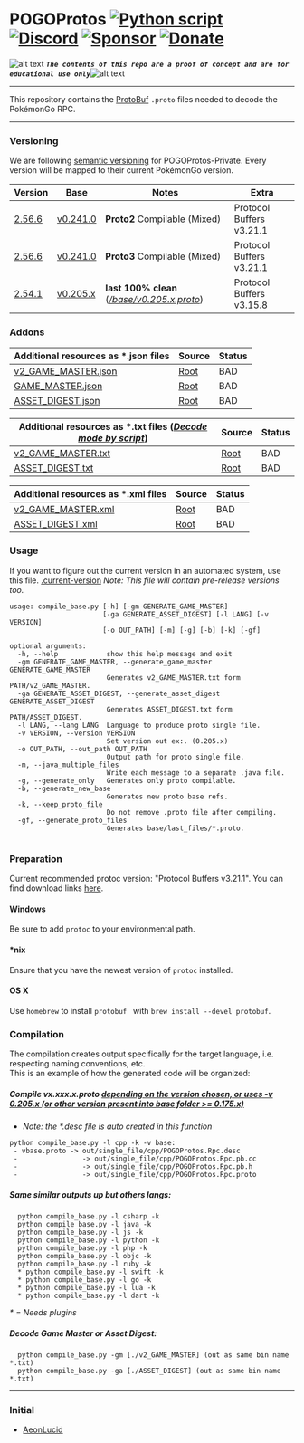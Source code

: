 <!-- define variables -->
[1.1]: http://i.imgur.com/M4fJ65n.png (ATTENTION)

POGOProtos [![Python script](https://github.com/Furtif/POGOProtos/actions/workflows/python-app.yml/badge.svg?branch=master)](https://github.com/Furtif/POGOProtos/actions) [![Discord](https://img.shields.io/discord/709943719863910461?label=Discord&style=flat-square)](https://discord.gg/wtNgst3W64) [![Sponsor](https://img.shields.io/badge/Sponsor-Link-brightgreen.svg)](https://github.com/sponsors/Furtif) [![Donate](https://img.shields.io/badge/Donate-PayPal-green.svg)](https://www.paypal.com/donate/?hosted_button_id=WXA874KBC7RNN) 
=========


![alt text][1.1] <strong><em>`The contents of this repo are a proof of concept and are for educational use only`</em></strong>![alt text][1.1]<br/>

---

This repository contains the [ProtoBuf](https://github.com/google/protobuf) `.proto` files needed to decode the PokémonGo RPC.

---

### Versioning
We are following [semantic versioning](http://semver.org/) for POGOProtos-Private.  Every version will be mapped to their current PokémonGo version.

| Version                                                                    | Base                                                                                 | Notes                  | Extra                    |
|----------------------------------------------------------------------------|--------------------------------------------------------------------------------------|------------------------|--------------------------|
| [2.56.6](https://github.com/Furtif/POGOProtos/raw/master/.current-version) | [v0.241.0](https://github.com/Furtif/POGOProtos/blob/master/base/vbase_proto2.proto) | **Proto2** Compilable (Mixed) | Protocol Buffers v3.21.1 |
| [2.56.6](https://github.com/Furtif/POGOProtos/raw/master/.current-version) | [v0.241.0](https://github.com/Furtif/POGOProtos/blob/master/base/vbase.proto)        | **Proto3** Compilable (Mixed) | Protocol Buffers v3.21.1 |
| [2.54.1](https://github.com/Furtif/POGOProtos/raw/master/.current-version) | [v0.205.x](https://github.com/Furtif/POGOProtos/blob/master/base/v0.205.x.proto)     | **last 100% clean** (_[/base/v0.205.x.proto](https://github.com/Furtif/POGOProtos/blob/master/base/v0.205.x.proto)_)  | Protocol Buffers v3.15.8 |

### Addons

| Additional resources as *.json files | Source                                                                               | Status
|------------------------|--------------------------------------------------------------------------------------|--------
| [v2_GAME_MASTER.json](https://raw.githubusercontent.com/Furtif/POGOProtos/master/GM/v2_GAME_MASTER.json) | [Root](https://github.com/Furtif/POGOProtos/tree/master/GM)                                   |  BAD
| [GAME_MASTER.json](https://raw.githubusercontent.com/Furtif/POGOProtos/master/GM/GAME_MASTER.json) | [Root](https://github.com/Furtif/POGOProtos/tree/master/GM)                                   |  BAD
| [ASSET_DIGEST.json](https://raw.githubusercontent.com/Furtif/POGOProtos/master/GM/ASSET_DIGEST.json) | [Root](https://github.com/Furtif/POGOProtos/tree/master/GM)                                   |  BAD

| Additional resources as *.txt files (_[Decode mode by script](https://github.com/Furtif/POGOProtos#decode-game-master-or-asset-digest)_)| Source                                                                               | Status
|------------------------|--------------------------------------------------------------------------------------|--------
| [v2_GAME_MASTER.txt](https://raw.githubusercontent.com/Furtif/POGOProtos/master/GM/v2_GAME_MASTER.txt) | [Root](https://github.com/Furtif/POGOProtos/tree/master/GM)                                   |  BAD
| [ASSET_DIGEST.txt](https://raw.githubusercontent.com/Furtif/POGOProtos/master/GM/ASSET_DIGEST.txt) | [Root](https://github.com/Furtif/POGOProtos/tree/master/GM)                                   |  BAD

| Additional resources as *.xml files | Source                                                                               | Status
|------------------------|--------------------------------------------------------------------------------------|--------
| [v2_GAME_MASTER.xml](https://raw.githubusercontent.com/Furtif/POGOProtos/master/GM/v2_GAME_MASTER.xml) | [Root](https://github.com/Furtif/POGOProtos/tree/master/GM)                                   |  BAD
| [ASSET_DIGEST.xml](https://raw.githubusercontent.com/Furtif/POGOProtos/master/GM/ASSET_DIGEST.xml) | [Root](https://github.com/Furtif/POGOProtos/tree/master/GM)                                   |  BAD

### Usage
If you want to figure out the current version in an automated system, use this file.
[.current-version](https://github.com/Furtif/POGOProtos/raw/master/.current-version)
*Note: This file will contain pre-release versions too.*

```
usage: compile_base.py [-h] [-gm GENERATE_GAME_MASTER]
                       [-ga GENERATE_ASSET_DIGEST] [-l LANG] [-v VERSION]
                       [-o OUT_PATH] [-m] [-g] [-b] [-k] [-gf]

optional arguments:
  -h, --help            show this help message and exit
  -gm GENERATE_GAME_MASTER, --generate_game_master GENERATE_GAME_MASTER
                        Generates v2_GAME_MASTER.txt form PATH/v2_GAME_MASTER.
  -ga GENERATE_ASSET_DIGEST, --generate_asset_digest GENERATE_ASSET_DIGEST
                        Generates ASSET_DIGEST.txt form PATH/ASSET_DIGEST.
  -l LANG, --lang LANG  Language to produce proto single file.
  -v VERSION, --version VERSION
                        Set version out ex:. (0.205.x)
  -o OUT_PATH, --out_path OUT_PATH
                        Output path for proto single file.
  -m, --java_multiple_files
                        Write each message to a separate .java file.
  -g, --generate_only   Generates only proto compilable.
  -b, --generate_new_base
                        Generates new proto base refs.
  -k, --keep_proto_file
                        Do not remove .proto file after compiling.
  -gf, --generate_proto_files
                        Generates base/last_files/*.proto.
                        
```

### Preparation
Current recommended protoc version: "Protocol Buffers v3.21.1".
You can find download links [here](https://github.com/google/protobuf/releases).

#### Windows
Be sure to add `protoc` to your environmental path.

#### *nix
Ensure that you have the newest version of `protoc` installed.

#### OS X
Use `homebrew` to install `protobuf ` with `brew install --devel protobuf`.

### Compilation
The compilation creates output specifically for the target language, i.e. respecting naming conventions, etc.  
This is an example of how the generated code will be organized:

##### Compile vx.xxx.x.proto [depending on the version chosen, or uses -v 0.205.x (or other version present into base folder >= 0.175.x)](https://github.com/Furtif/POGOProtos/blob/master/compile_base.py#L12)

 * _Note: the *.desc file is auto created in this function_

```
python compile_base.py -l cpp -k -v base:
 - vbase.proto -> out/single_file/cpp/POGOProtos.Rpc.desc
 -                -> out/single_file/cpp/POGOProtos.Rpc.pb.cc
 -                -> out/single_file/cpp/POGOProtos.Rpc.pb.h
 -                -> out/single_file/cpp/POGOProtos.Rpc.proto
```

##### Same similar outputs up but others langs:

```
  python compile_base.py -l csharp -k
  python compile_base.py -l java -k
  python compile_base.py -l js -k
  python compile_base.py -l python -k
  python compile_base.py -l php -k
  python compile_base.py -l objc -k
  python compile_base.py -l ruby -k
  * python compile_base.py -l swift -k
  * python compile_base.py -l go -k
  * python compile_base.py -l lua -k
  * python compile_base.py -l dart -k
```

_* = Needs plugins_

##### Decode Game Master or Asset Digest:
```
  python compile_base.py -gm [./v2_GAME_MASTER] (out as same bin name *.txt)
  python compile_base.py -ga [./ASSET_DIGEST] (out as same bin name *.txt)
```
---
### Initial
- [AeonLucid](https://github.com/AeonLucid/POGOProtos)
